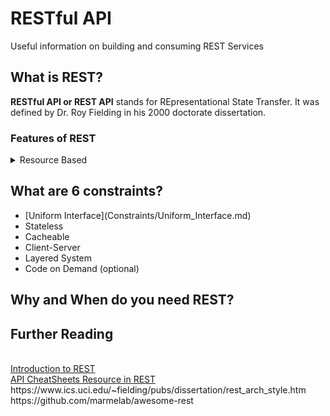 # RESTful API
Useful information on building and consuming REST Services

<h2>What is REST?</h2>

<strong>RESTful API or REST API</strong> stands for REpresentational State Transfer. It was defined by Dr. Roy Fielding in his 2000 doctorate dissertation.

<h3>Features of REST</h3>
<details>
<summary> Resource Based</summary>
<p>
<blockquote>The fundamental concept in any RESTful API is the resource. A resource is an object with a type, associated data, relationships to other resources, and a set of methods that operate on it. It is similar to an object instance in an object-oriented programming language, with the important difference that only a few standard methods are defined for the resource (corresponding to the standard HTTP GET, POST, PUT and DELETE methods), while an object instance typically has many methods - REST API Design website</blockquote>
</p>
</details>  

<h2>What are 6 constraints?</h2>
<ul>
  <li>[Uniform Interface](Constraints/Uniform_Interface.md)</li>
  <li>Stateless</li>
  <li>Cacheable</li>
  <li>Client-Server</li>
  <li>Layered System</li>
  <li>Code on Demand (optional)</li>
</ul>

<h2>Why and When do you need REST?</h2>

<h2>Further Reading</h2><br/>
<a href ="https://www.youtube.com/watch?v=llpr5924N7E"> Introduction to REST </a><br>
<a href ="https://github.com/RestCheatSheet/api-cheat-sheet/wiki"> API CheatSheets </a>
<a href="https://restful-api-design.readthedocs.io/en/latest/resources.html#:~:text=The%20fundamental%20concept%20in%20any,methods%20that%20operate%20on%20it.&text=Resources%20can%20also%20exist%20outside,these%20resources%20as%20singleton%20resources."> Resource in REST </a><br>
https://www.ics.uci.edu/~fielding/pubs/dissertation/rest_arch_style.htm
https://github.com/marmelab/awesome-rest
